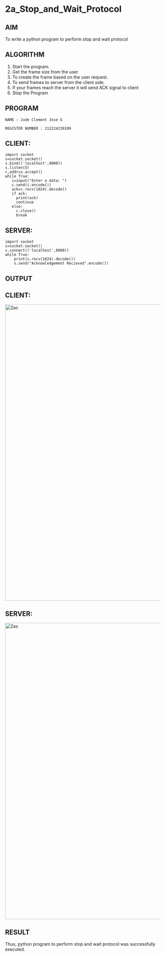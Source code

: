 # 2a_Stop_and_Wait_Protocol
## AIM 
To write a python program to perform stop and wait protocol
## ALGORITHM
1. Start the program.
2. Get the frame size from the user
3. To create the frame based on the user request.
4. To send frames to server from the client side.
5. If your frames reach the server it will send ACK signal to client
6. Stop the Program
## PROGRAM

```
NAME : Jude Clement Jose G

REGISTER NUMBER : 212224230109
```
## CLIENT:
```
import socket
s=socket.socket()
s.bind(('localhost',8000))
s.listen(5)
c,addr=s.accept()
while True:
   i=input("Enter a data: ")
   c.send(i.encode())
   ack=c.recv(1024).decode()
   if ack:
     print(ack)
     continue
   else:
     c.close()
     break
```
## SERVER:
```
import socket
s=socket.socket()
s.connect(('localhost',8000))
while True:
    print(s.recv(1024).decode())
    s.send("Acknowledgement Recieved".encode())
```
## OUTPUT

## CLIENT:
<img width="960" alt="2ac" src="https://github.com/user-attachments/assets/a0f38acc-b070-4b96-b40f-c05d55b7446a">

## SERVER:
<img width="960" alt="2as" src="https://github.com/user-attachments/assets/1b3fd4e3-f3f5-4a25-93fb-e6f240eee6ee">

## RESULT
Thus, python program to perform stop and wait protocol was successfully executed.
